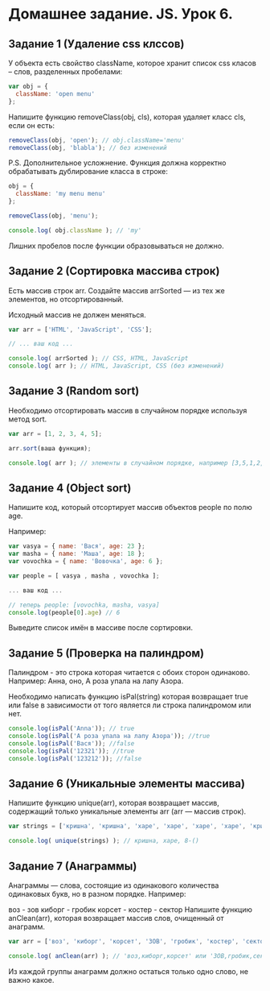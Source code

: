 # Домашнее задание. JS. Урок 6.

## Задание 1 (Удаление css клссов)

У объекта есть свойство className, которое хранит список css класов – слов, разделенных пробелами:

```js
var obj = {
  className: 'open menu'
};
```

Напишите функцию removeClass(obj, cls), которая удаляет класс cls, если он есть:

```js
removeClass(obj, 'open'); // obj.className='menu'
removeClass(obj, 'blabla'); // без изменений
```

P.S. Дополнительное усложнение. Функция должна корректно обрабатывать дублирование класса в строке:

```js
obj = {
  className: 'my menu menu'
};

removeClass(obj, 'menu');

console.log( obj.className ); // 'my'
```

Лишних пробелов после функции образовываться не должно.


## Задание 2 (Сортировка массива строк)

Есть массив строк arr. Создайте массив arrSorted — из тех же элементов, но отсортированный.

Исходный массив не должен меняться.

```js
var arr = ['HTML', 'JavaScript', 'CSS'];

// ... ваш код ...

console.log( arrSorted ); // CSS, HTML, JavaScript
console.log( arr ); // HTML, JavaScript, CSS (без изменений)
```


## Задание 3 (Random sort)

Необходимо отсортировать массив в случайном порядке используя метод sort.

```js
var arr = [1, 2, 3, 4, 5];

arr.sort(ваша функция);

console.log( arr ); // элементы в случайном порядке, например [3,5,1,2,4]
```

## Задание 4 (Object sort)

Напишите код, который отсортирует массив объектов people по полю age.

Например:
```js
var vasya = { name: 'Вася', age: 23 };
var masha = { name: 'Маша', age: 18 };
var vovochka = { name: 'Вовочка', age: 6 };

var people = [ vasya , masha , vovochka ];

... ваш код ...

// теперь people: [vovochka, masha, vasya]
console.log(people[0].age) // 6
```

Выведите список имён в массиве после сортировки.


## Задание 5 (Проверка на палиндром)

Палиндром - это строка которая читается с обоих сторон одинаково.
Например: Анна, оно, А роза упала на лапу Азора.

Необходимо написать функцию isPal(string) которая возвращает true или false в зависимости от того является ли строка палиндромом или нет.

```js
console.log(isPal('Anna')); // true
console.log(isPal('А роза упала на лапу Азора')); //true
console.log(isPal('Вася')); //false
console.log(isPal('12321')); //true
console.log(isPal('123212')); //false
```

## Задание 6 (Уникальные элементы массива)

Напишите функцию unique(arr), которая возвращает массив, содержащий только уникальные элементы arr (arr — массив строк).

```js
var strings = ['кришна', 'кришна', 'харе', 'харе', 'харе', 'харе', 'кришна', 'кришна', '8-()' ];

console.log( unique(strings) ); // кришна, харе, 8-()
```

## Задание 7 (Анаграммы)

Анаграммы — слова, состоящие из одинакового количества одинаковых букв, но в разном порядке. Например:

воз - зов
киборг - гробик
корсет - костер - сектор
Напишите функцию anClean(arr), которая возвращает массив слов, очищенный от анаграмм.

```js
var arr = ['воз', 'киборг', 'корсет', 'ЗОВ', 'гробик', 'костер', 'сектор'];

console.log( anClean(arr) ); // 'воз,киборг,корсет' или 'ЗОВ,гробик,сектор'
```

Из каждой группы анаграмм должно остаться только одно слово, не важно какое.
